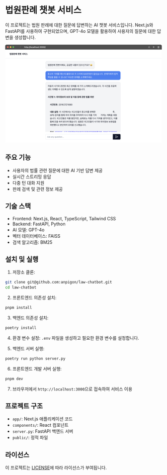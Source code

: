 # 법원판례 챗봇 서비스

이 프로젝트는 법원 판례에 대한 질문에 답변하는 AI 챗봇 서비스입니다. Next.js와 FastAPI를 사용하여 구현되었으며, GPT-4o 모델을 활용하여 사용자의 질문에 대한 답변을 생성합니다.

![서비스 첫번째 스크린샷](./docs/imgs/screen_1.png)

## 주요 기능

- 사용자의 법률 관련 질문에 대한 AI 기반 답변 제공
- 실시간 스트리밍 응답
- 다중 턴 대화 지원
- 판례 검색 및 관련 정보 제공

## 기술 스택

- Frontend: Next.js, React, TypeScript, Tailwind CSS
- Backend: FastAPI, Python
- AI 모델: GPT-4o
- 벡터 데이터베이스: FAISS
- 검색 알고리즘: BM25

## 설치 및 실행

1. 저장소 클론:

```bash
git clone git@github.com:anpigon/law-chatbot.git
cd law-chatbot
```

2. 프론트엔드 의존성 설치:

```bash
pnpm install
```

3. 백엔드 의존성 설치:

```bash
poetry install
```

4. 환경 변수 설정:
   `.env` 파일을 생성하고 필요한 환경 변수를 설정합니다.

5. 백엔드 서버 실행:

```bash
poetry run python server.py
```

6. 프론트엔드 개발 서버 실행:

```bash
pnpm dev
```

7. 브라우저에서 `http://localhost:3000`으로 접속하여 서비스 이용

## 프로젝트 구조

- `app/`: Next.js 애플리케이션 코드
- `components/`: React 컴포넌트
- `server.py`: FastAPI 백엔드 서버
- `public/`: 정적 파일

## 라이선스

이 프로젝트는 [LICENSE](LICENSE.txt)에 따라 라이선스가 부여됩니다.
